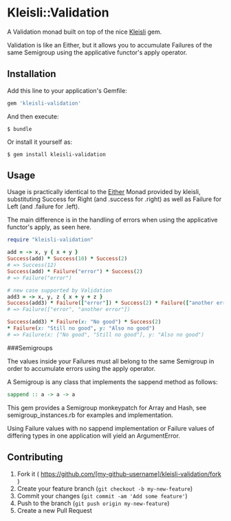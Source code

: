 # Kleisli::Validation

A Validation monad built on top of the nice [Kleisli](https://github.com/txus/kleisli)
gem.

Validation is like an Either, but it allows you to accumulate Failures of the
same Semigroup using the applicative functor's apply operator.

## Installation

Add this line to your application's Gemfile:

```ruby
gem 'kleisli-validation'
```

And then execute:

    $ bundle

Or install it yourself as:

    $ gem install kleisli-validation

## Usage

Usage is practically identical to the [Either](https://github.com/txus/kleisli#either)
Monad provided by kleisli, substituting Success for Right (and .success for .right)
as well as Failure for Left (and .failure for .left).

The main difference is in the handling of errors when using the applicative
functor's apply, as seen here.

```ruby
require "kleisli-validation"

add = -> x, y { x + y }
Success(add) * Success(10) * Success(2)
# => Success(12)
Success(add) * Failure("error") * Success(2)
# => Failure("error")

# new case supported by Validation
add3 = -> x, y, z { x + y + z }
Success(add3) * Failure(["error"]) * Success(2) * Failure(["another error"])
# => Failure(["error", "another error"])

Success(add3) * Failure(x: "No good") * Success(2)
* Failure(x: "Still no good", y: "Also no good")
# => Failure(x: ["No good", "Still no good"], y: "Also no good")
```


###Semigroups

The values inside your Failures must all belong to the same Semigroup in
order to accumulate errors using the apply operator.

A Semigroup is any class that implements the sappend method as follows:

```haskell
sappend :: a -> a -> a
```

This gem provides a Semigroup monkeypatch for Array and Hash, see
semigroup\_instances.rb for examples and implementation.

Using Failure values with no sappend implementation or Failure values of
differing types in one application will yield an ArgumentError.

## Contributing

1. Fork it ( https://github.com/[my-github-username]/kleisli-validation/fork )
2. Create your feature branch (`git checkout -b my-new-feature`)
3. Commit your changes (`git commit -am 'Add some feature'`)
4. Push to the branch (`git push origin my-new-feature`)
5. Create a new Pull Request
